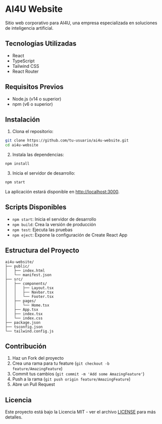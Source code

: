 # AI4U Website

Sitio web corporativo para AI4U, una empresa especializada en soluciones de inteligencia artificial.

## Tecnologías Utilizadas

- React
- TypeScript
- Tailwind CSS
- React Router

## Requisitos Previos

- Node.js (v14 o superior)
- npm (v6 o superior)

## Instalación

1. Clona el repositorio:
```bash
git clone https://github.com/tu-usuario/ai4u-website.git
cd ai4u-website
```

2. Instala las dependencias:
```bash
npm install
```

3. Inicia el servidor de desarrollo:
```bash
npm start
```

La aplicación estará disponible en [http://localhost:3000](http://localhost:3000).

## Scripts Disponibles

- `npm start`: Inicia el servidor de desarrollo
- `npm build`: Crea la versión de producción
- `npm test`: Ejecuta las pruebas
- `npm eject`: Expone la configuración de Create React App

## Estructura del Proyecto

```
ai4u-website/
├── public/
│   ├── index.html
│   └── manifest.json
├── src/
│   ├── components/
│   │   ├── Layout.tsx
│   │   ├── Navbar.tsx
│   │   └── Footer.tsx
│   ├── pages/
│   │   └── Home.tsx
│   ├── App.tsx
│   ├── index.tsx
│   └── index.css
├── package.json
├── tsconfig.json
└── tailwind.config.js
```

## Contribución

1. Haz un Fork del proyecto
2. Crea una rama para tu feature (`git checkout -b feature/AmazingFeature`)
3. Commit tus cambios (`git commit -m 'Add some AmazingFeature'`)
4. Push a la rama (`git push origin feature/AmazingFeature`)
5. Abre un Pull Request

## Licencia

Este proyecto está bajo la Licencia MIT - ver el archivo [LICENSE](LICENSE) para más detalles. 